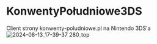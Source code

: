 # KonwentyPołudniowe3DS
Client strony konwenty-poludniowe.pl na Nintendo 3DS'a
![2024-08-13_17-39-37 280_top](https://github.com/user-attachments/assets/0f7e9334-b6cb-47f4-af73-4fb1f81ee44c)

